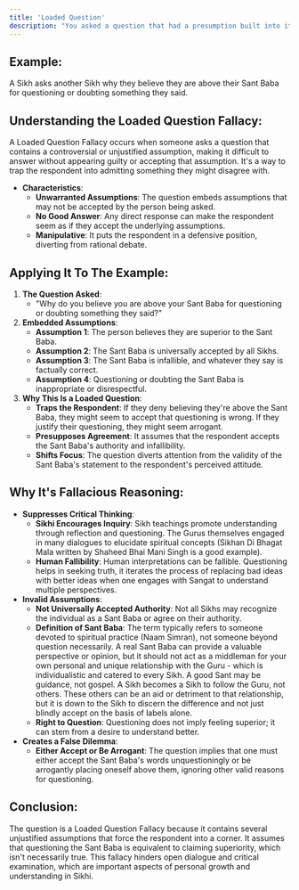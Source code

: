 ```yaml
---
title: 'Loaded Question'
description: "You asked a question that had a presumption built into it so that it couldn't be answered without appearing guilty."
---
```


## Example:

A Sikh asks another Sikh why they believe they are above their Sant Baba for questioning or doubting something they said.


## Understanding the Loaded Question Fallacy:

A Loaded Question Fallacy occurs when someone asks a question that contains a controversial or unjustified assumption, making it difficult to answer without appearing guilty or accepting that assumption. It's a way to trap the respondent into admitting something they might disagree with.

 * **Characteristics**:
   * **Unwarranted Assumptions**: The question embeds assumptions that may not be accepted by the person being asked.
   * **No Good Answer**: Any direct response can make the respondent seem as if they accept the underlying assumptions.
   * **Manipulative**: It puts the respondent in a defensive position, diverting from rational debate.





## Applying It To The Example:

1. **The Question Asked**:
   * "Why do you believe you are above your Sant Baba for questioning or doubting something they said?"
2. **Embedded Assumptions**:
   * **Assumption 1**: The person believes they are superior to the Sant Baba.
   * **Assumption 2**: The Sant Baba is universally accepted by all Sikhs.
   * **Assumption 3**: The Sant Baba is infallible, and whatever they say is factually correct.
   * **Assumption 4**: Questioning or doubting the Sant Baba is inappropriate or disrespectful.
3. **Why This Is a Loaded Question**:
   * **Traps the Respondent**: If they deny believing they're above the Sant Baba, they might seem to accept that questioning is wrong. If they justify their questioning, they might seem arrogant.
   * **Presupposes Agreement**: It assumes that the respondent accepts the Sant Baba's authority and infallibility.
   * **Shifts Focus**: The question diverts attention from the validity of the Sant Baba's statement to the respondent's perceived attitude.



## Why It's Fallacious Reasoning:

 * **Suppresses Critical Thinking**:
   * **Sikhi Encourages Inquiry**: Sikh teachings promote understanding through reflection and questioning. The Gurus themselves engaged in many dialogues to elucidate spiritual concepts (Sikhan Di Bhagat Mala written by Shaheed Bhai Mani Singh is a good example).
   * **Human Fallibility**: Human interpretations can be fallible. Questioning helps in seeking truth, it iterates the process of replacing bad ideas with better ideas when one engages with Sangat to understand multiple perspectives.
 * **Invalid Assumptions**:
   * **Not Universally Accepted Authority**: Not all Sikhs may recognize the individual as a Sant Baba or agree on their authority.
   * **Definition of Sant Baba**: The term typically refers to someone devoted to spiritual practice (Naam Simran), not someone beyond question necessarily. A real Sant Baba can provide a valuable perspective or opinion, but it should not act as a middleman for your own personal and unique relationship with the Guru - which is individualistic and catered to every Sikh. A good Sant may be guidance, not gospel. A Sikh becomes a Sikh to follow the Guru, not others. These others can be an aid or detriment to that relationship, but it is down to the Sikh to discern the difference and not just blindly accept on the basis of labels alone.
   * **Right to Question**: Questioning does not imply feeling superior; it can stem from a desire to understand better.
 * **Creates a False Dilemma**:
   * **Either Accept or Be Arrogant**: The question implies that one must either accept the Sant Baba's words unquestioningly or be arrogantly placing oneself above them, ignoring other valid reasons for questioning.



## Conclusion:

The question is a Loaded Question Fallacy because it contains several unjustified assumptions that force the respondent into a corner. It assumes that questioning the Sant Baba is equivalent to claiming superiority, which isn't necessarily true. This fallacy hinders open dialogue and critical examination, which are important aspects of personal growth and understanding in Sikhi.
